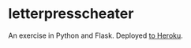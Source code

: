 # letterpresscheater

An exercise in Python and Flask. Deployed [to Heroku](http://letterpresscheater.herokuapp.com). 
